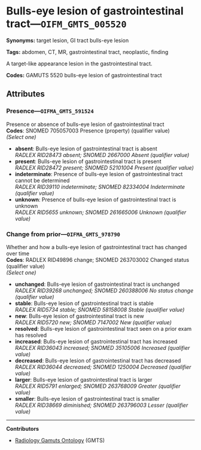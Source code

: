 # Bulls-eye lesion of gastrointestinal tract—`OIFM_GMTS_005520`

**Synonyms:** target lesion, GI tract bulls-eye lesion

**Tags:** abdomen, CT, MR, gastrointestinal tract, neoplastic, finding

A target-like appearance lesion in the gastrointestinal tract.

**Codes:** GAMUTS 5520 bulls-eye lesion of gastrointestinal tract

## Attributes

### Presence—`OIFMA_GMTS_591524`

Presence or absence of bulls-eye lesion of gastrointestinal tract  
**Codes**: SNOMED 705057003 Presence (property) (qualifier value)  
*(Select one)*

- **absent**: Bulls-eye lesion of gastrointestinal tract is absent  
_RADLEX RID28473 absent; SNOMED 2667000 Absent (qualifier value)_
- **present**: Bulls-eye lesion of gastrointestinal tract is present  
_RADLEX RID28472 present; SNOMED 52101004 Present (qualifier value)_
- **indeterminate**: Presence of bulls-eye lesion of gastrointestinal tract cannot be determined  
_RADLEX RID39110 indeterminate; SNOMED 82334004 Indeterminate (qualifier value)_
- **unknown**: Presence of bulls-eye lesion of gastrointestinal tract is unknown  
_RADLEX RID5655 unknown; SNOMED 261665006 Unknown (qualifier value)_

### Change from prior—`OIFMA_GMTS_978790`

Whether and how a bulls-eye lesion of gastrointestinal tract has changed over time  
**Codes**: RADLEX RID49896 change; SNOMED 263703002 Changed status (qualifier value)  
*(Select one)*

- **unchanged**: Bulls-eye lesion of gastrointestinal tract is unchanged  
_RADLEX RID39268 unchanged; SNOMED 260388006 No status change (qualifier value)_
- **stable**: Bulls-eye lesion of gastrointestinal tract is stable  
_RADLEX RID5734 stable; SNOMED 58158008 Stable (qualifier value)_
- **new**: Bulls-eye lesion of gastrointestinal tract is new  
_RADLEX RID5720 new; SNOMED 7147002 New (qualifier value)_
- **resolved**: Bulls-eye lesion of gastrointestinal tract seen on a prior exam has resolved  
- **increased**: Bulls-eye lesion of gastrointestinal tract has increased  
_RADLEX RID36043 increased; SNOMED 35105006 Increased (qualifier value)_
- **decreased**: Bulls-eye lesion of gastrointestinal tract has decreased  
_RADLEX RID36044 decreased; SNOMED 1250004 Decreased (qualifier value)_
- **larger**: Bulls-eye lesion of gastrointestinal tract is larger  
_RADLEX RID5791 enlarged; SNOMED 263768009 Greater (qualifier value)_
- **smaller**: Bulls-eye lesion of gastrointestinal tract is smaller  
_RADLEX RID38669 diminished; SNOMED 263796003 Lesser (qualifier value)_

---

**Contributors**

- [Radiology Gamuts Ontology](https://gamuts.net/) (GMTS)